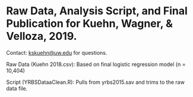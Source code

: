 # Raw Data, Analysis Script, and Final Publication for Kuehn, Wagner, & Velloza, 2019. 

Contact: kskuehn@uw.edu for questions. 

Raw Data (Kuehn 2018.csv): Based on final logistic regression model (n = 10,404)

Script (YRBSDataaClean.R): Pulls from yrbs2015.sav and trims to the raw data file. 